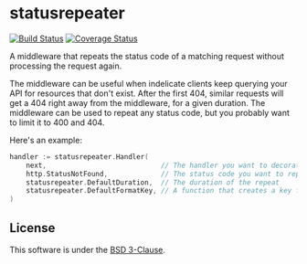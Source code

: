 # statusrepeater

[![Build Status](https://img.shields.io/github/workflow/status/olvlvl/go-status-repeater/test)](https://github.com/olvlvl/go-status-repeater/actions?query=workflow%3Atest)
[![Coverage Status](https://coveralls.io/repos/github/olvlvl/go-status-repeater/badge.svg?branch=main)](https://coveralls.io/github/olvlvl/go-status-repeater?branch=main)

A middleware that repeats the status code of a matching request without processing the request again.

The middleware can be useful when indelicate clients keep querying your API for resources that don't exist. After the
first 404, similar requests will get a 404 right away from the middleware, for a given duration. The middleware can be
used to repeat any status code, but you probably want to limit it to 400 and 404.

Here's an example:

```go
handler := statusrepeater.Handler(
    next,                            // The handler you want to decorate
    http.StatusNotFound,             // The status code you want to repeat
    statusrepeater.DefaultDuration,  // The duration of the repeat
    statusrepeater.DefaultFormatKey, // A function that creates a key from a request
)
```

## License

This software is under the [BSD 3-Clause](LICENSE). 
